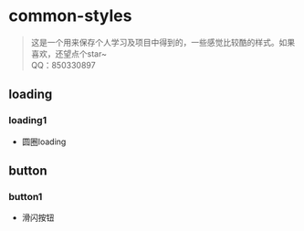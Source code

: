 # common-styles
> 这是一个用来保存个人学习及项目中得到的，一些感觉比较酷的样式。如果喜欢，还望点个star~<br>
> QQ：850330897

## loading
### loading1
* 圆圈loading

## button
### button1
* 滑闪按钮